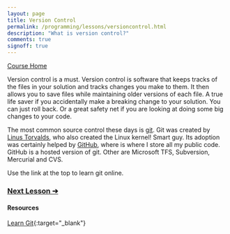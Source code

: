 ```yaml
---
layout: page
title: Version Control
permalink: /programming/lessons/versioncontrol.html
description: "What is version control?"
comments: true
signoff: true
---
```

[Course Home](../course)

Version control is a must. Version control is software that keeps tracks of the files in your solution and tracks changes you make to them. It then allows you to save files while maintaining older versions of each file. A true life saver if you accidentally make a breaking change to your solution. You can just roll back. Or a great safety net if you are looking at doing some big changes to your code. 

The most common source control these days is [git](https://git-scm.com/docs/gittutorial). Git was created by [Linus Torvalds](https://en.wikipedia.org/wiki/Linus_Torvalds), who also created the Linux kernel! Smart guy. Its adoption was certainly helped by [GitHub](github.com), where is where I store all my public code. GitHub is a hosted version of git. Other are Microsoft TFS, Subversion, Mercurial and CVS.

Use the link at the top to learn git online.

### [Next Lesson &#10132;](../lessons/classesandobjects)

#### Resources
[Learn Git](https://try.github.io/levels/1/challenges/1){:target="_blank"}